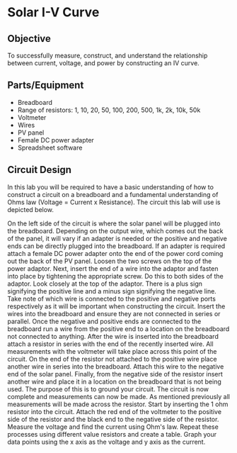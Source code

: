# Solar I-V Curve

## Objective
To successfully measure, construct, and understand the relationship between current, voltage, and power by constructing an IV curve.

## Parts/Equipment

- Breadboard
- Range of resistors: 1, 10, 20, 50, 100, 200, 500, 1k, 2k, 10k, 50k 
- Voltmeter
- Wires
- PV panel
- Female DC power adapter
- Spreadsheet software

## Circuit Design

In this lab you will be required to have a basic understanding of how to construct a circuit on a breadboard and a fundamental understanding of Ohms law (Voltage = Current x Resistance). The circuit this lab will use is depicted below.
  
On the left side of the circuit is where the solar panel will be plugged into the breadboard. Depending on the output wire, which comes out the back of the panel, it will vary if an adapter is needed or the positive and negative ends can be directly plugged into the breadboard. If an adapter is required attach a female DC power adapter onto the end of the power cord coming out the back of the PV panel. Loosen the two screws on the top of the power adaptor. Next, insert the end of a wire into the adaptor and fasten into place by tightening the appropriate screw. Do this to both sides of the adaptor. Look closely at the top of the adaptor. There is a plus sign signifying the positive line and a minus sign signifying the negative line. Take note of which wire is connected to the positive and negative ports respectively as it will be important when constructing the circuit. Insert the wires into the breadboard and ensure they are not connected in series or parallel. Once the negative and positive ends are connected to the breadboard run a wire from the positive end to a location on the breadboard not connected to anything. After the wire is inserted into the breadboard attach a resistor in series with the end of the recently inserted wire. All measurements with the voltmeter will take place across this point of the circuit. On the end of the resistor not attached to the positive wire place another wire in series into the breadboard. Attach this wire to the negative end of the solar panel. Finally, from the negative side of the resistor insert another wire and place it in a location on the breadboard that is not being used. The purpose of this is to ground your circuit. The circuit is now complete and measurements can now be made. As mentioned previously all measurements will be made across the resistor. Start by inserting the 1 ohm resistor into the circuit. Attach the red end of the voltmeter to the positive side of the resistor and the black end to the negative side of the resistor. Measure the voltage and find the current using Ohm's law. Repeat these processes using different value resistors and create a table. Graph your data points using the x axis as the voltage and y axis as the current.
